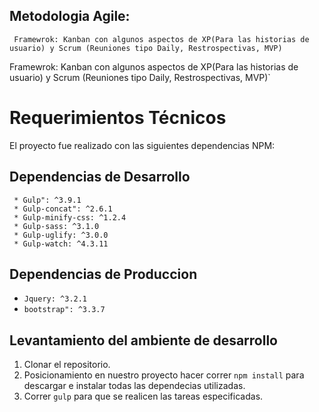## Metodologia Agile:


```
 Framewrok: Kanban con algunos aspectos de XP(Para las historias de usuario) y Scrum (Reuniones tipo Daily, Restrospectivas, MVP)
```

Framewrok: Kanban con algunos aspectos de XP(Para las historias de usuario)
y Scrum (Reuniones tipo Daily, Restrospectivas, MVP)`


# Requerimientos Técnicos

El proyecto fue realizado con las siguientes dependencias NPM:

## Dependencias de Desarrollo
```
 * Gulp": ^3.9.1
 * Gulp-concat": ^2.6.1
 * Gulp-minify-css: ^1.2.4
 * Gulp-sass: ^3.1.0
 * Gulp-uglify: ^3.0.0
 * Gulp-watch: ^4.3.11
```
## Dependencias de Produccion
* `Jquery: ^3.2.1`
* `bootstrap": ^3.3.7`

## Levantamiento del ambiente de desarrollo
1. Clonar el repositorio.
2. Posicionamiento en nuestro proyecto hacer correr `npm install` para descargar e instalar todas las dependecias utilizadas.
3. Correr `gulp` para que se realicen las tareas especificadas.
